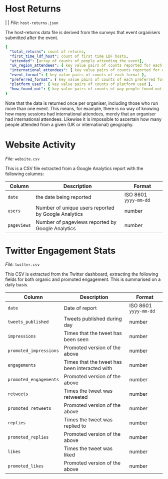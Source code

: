 # Host Returns
|  |
_File:_ `host-returns.json`

The host-returns data file is derived from the surveys that event organisers submitted after the event.

```yaml
{
  "total_returns": count of returns,
  "first_time_ldf_host": count of first time LDF hosts,
  "attended": [array of counts of people attending the event],
  "uk_region_attendees": { key value pairs of counts reported for each region },
  "international_attendees": { key value pairs of counts reported for each international area },
  "event_format": { key value pairs of counts of each format },
  "preferred_format": { key value pairs of counts of each preferred format },
  "platform_used": { key value pairs of counts of platform used },
  "how_found_out": { key value pairs of counts of way people found out }
}
```

Note that the data is returned once per organiser, including those who run more than one event. This means, for example, there is no way of knowing how many sessions had international attendees, merely that an organiser had international attendees. Likewise it is impossible to ascertain how many people attended from a given (UK or international) geography.

# Website Activity

_File:_ `website.csv`

This is a CSV file extracted from a Google Analytics report with the following columns:

| Column | Description | Format |
|--------|-------------|--------|
| `date` | the date being reported | ISO 8601 `yyyy-mm-dd` |
| `users` | Number of unique users reported by Google Analytics | number |
| `pageviews` | Number of pageviews reported by Google Analytics | number |

# Twitter Engagement Stats

_File:_ `twitter.csv`

This CSV is extracted from the Twitter dashboard, extracting the following fields for both organic and promoted engagement.
This is summarised on a daily basis.

| Column | Description | Format |
|--------|-------------|--------|
| `date` | Date of report | ISO 8601 `yyyy-mm-dd` |
| `tweets_published` | Tweets published during day | number |
| `impressions` | Times that the tweet has been seen | number |
| `promoted_impressions` | Promoted version of the above | number |
| `engagements` | Times that the tweet has been interacted with | number |
| `promoted_engagements` | Promoted version of the above | number |
| `retweets` | Times the tweet was retweeted | number |
| `promoted_retweets` | Promoted version of the above | number |
| `replies` | Times the tweet was replied to | number |
| `promoted_replies` | Promoted version of the above | number |
| `likes` | Times the tweet was liked | number |
| `promoted_likes` | Promoted version of the above | number |

